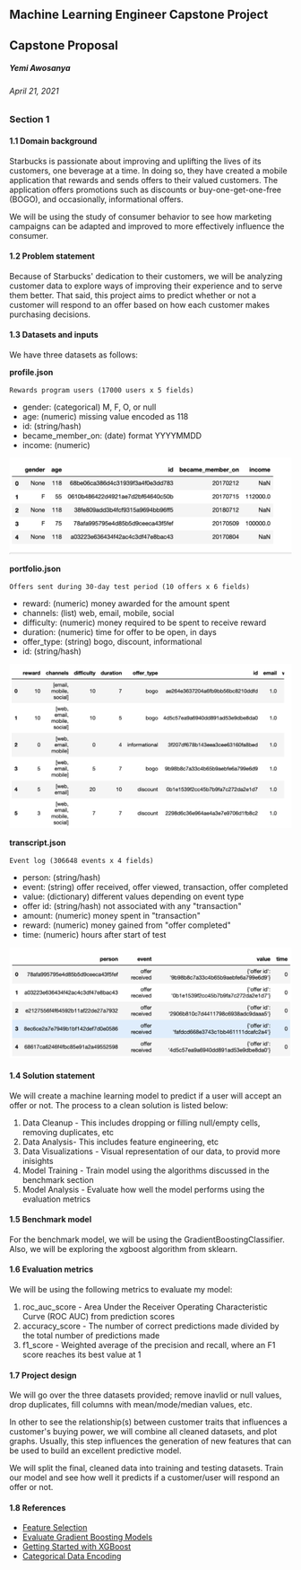 ## Machine Learning Engineer Capstone Project
## Capstone Proposal
##### Yemi Awosanya 
###### April 21, 2021

### Section 1
#### 1.1 Domain background
Starbucks is passionate about improving and uplifting the lives of its customers, one beverage at a time. In doing so, they have created a mobile application that rewards and sends offers to their valued customers. The application offers promotions such as discounts or buy-one-get-one-free (BOGO), and occasionally, informational offers.

We will be using the study of consumer behavior to see how marketing campaigns can be adapted and improved to more effectively influence the consumer.

#### 1.2 Problem statement

Because of Starbucks' dedication to their customers, we will be analyzing customer data to explore ways of improving their experience and to serve them better. That said, this project aims to predict whether or not a customer will respond to an offer based on how each customer makes purchasing decisions.

#### 1.3 Datasets and inputs
We have three datasets as follows:

**profile.json**

`Rewards program users (17000 users x 5 fields)`
- gender: (categorical) M, F, O, or null
- age: (numeric) missing value encoded as 118
- id: (string/hash)
- became_member_on: (date) format YYYYMMDD
- income: (numeric)
  
![Profile.json](assets/profile.png)




**portfolio.json**

`Offers sent during 30-day test period (10 offers x 6 fields)`

- reward: (numeric) money awarded for the amount spent
- channels: (list) web, email, mobile, social
- difficulty: (numeric) money required to be spent to receive reward
- duration: (numeric) time for offer to be open, in days
- offer_type: (string) bogo, discount, informational
- id: (string/hash)

![Portfolio.json](assets/portfolio.png)

**transcript.json**

`Event log (306648 events x 4 fields)`

- person: (string/hash)
- event: (string) offer received, offer viewed, transaction, offer completed
- value: (dictionary) different values depending on event type
- offer id: (string/hash) not associated with any "transaction"
- amount: (numeric) money spent in "transaction"
- reward: (numeric) money gained from "offer completed"
- time: (numeric) hours after start of test

![Transcripts.json](assets/transcripts.png)

#### 1.4 Solution statement
We will create a machine learning model to predict if a user will accept an offer or not. The process to a clean solution is listed below:

1. Data Cleanup - This includes dropping or filling null/empty cells, removing duplicates, etc
2. Data Analysis- This includes feature engineering, etc
3. Data Visualizations - Visual representation of our data, to provid more inisights
4. Model Training - Train model using the algorithms discussed in the benchmark section
5. Model Analysis - Evaluate how well the model performs using the evaluation metrics

#### 1.5 Benchmark model
For the benchmark model, we will be using the GradientBoostingClassifier. Also, we will be exploring the xgboost algorithm from sklearn.

#### 1.6 Evaluation metrics
We will be using the following metrics to evaluate my model:
1. roc_auc_score - Area Under the Receiver Operating Characteristic Curve (ROC AUC) from prediction scores
2. accuracy_score - The number of correct predictions made divided by the total number of predictions made
3. f1_score - Weighted average of the precision and recall, where an F1 score reaches its best value at 1

#### 1.7 Project design
We will go over the three datasets provided; remove inavlid or null values, drop duplicates, fill columns with mean/mode/median values, etc. 

In other to see the relationship(s) between customer traits that influences a customer's buying power, we will combine all cleaned datasets, and plot graphs. Usually, this step influences the generation of new features that can be used to build an excellent predictive model. 

We will split the final, cleaned data into training and testing datasets. Train our model and see how well it predicts if a customer/user will respond an offer or not.

#### 1.8 References
- [Feature Selection](https://towardsdatascience.com/feature-selection-techniques-in-machine-learning-with-python-f24e7da3f36e)
- [Evaluate Gradient Boosting Models](https://machinelearningmastery.com/evaluate-gradient-boosting-models-xgboost-python/)
- [Getting Started with XGBoost](https://towardsdatascience.com/getting-started-with-xgboost-in-scikit-learn-f69f5f470a97)
- [Categorical Data Encoding](https://www.analyticsvidhya.com/blog/2020/08/types-of-categorical-data-encoding/)